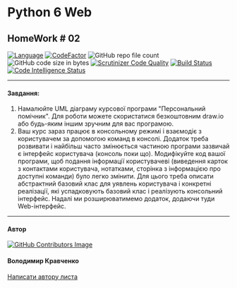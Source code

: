 # Python 6 Web 
## HomeWork # 02

[![Language](https://img.shields.io/badge/language-python-blue)](https://www.python.org)
[![CodeFactor](https://www.codefactor.io/repository/github/vlodyakr/python-6-web-homework-02/badge)](https://www.codefactor.io/repository/github/vlodyakr/python-6-web-homework-02)
![GitHub repo file count](https://img.shields.io/github/directory-file-count/VlodyaKr/Python-6-Web-HomeWork-02)
![GitHub code size in bytes](https://img.shields.io/github/languages/code-size/VlodyaKr/Python-6-Web-HomeWork-02)
[![Scrutinizer Code Quality](https://scrutinizer-ci.com/g/VlodyaKr/Python-6-Web-HomeWork-02/badges/quality-score.png?b=main)](https://scrutinizer-ci.com/g/VlodyaKr/Python-6-Web-HomeWork-02/?branch=main)
[![Build Status](https://scrutinizer-ci.com/g/VlodyaKr/Python-6-Web-HomeWork-02/badges/build.png?b=main)](https://scrutinizer-ci.com/g/VlodyaKr/Python-6-Web-HomeWork-02/build-status/main)
[![Code Intelligence Status](https://scrutinizer-ci.com/g/VlodyaKr/Python-6-Web-HomeWork-02/badges/code-intelligence.svg?b=main)](https://scrutinizer-ci.com/code-intelligence)

---
#### Завдання:

1. Намалюйте UML діаграму курсової програми "Персональний помічник". Для роботи можете скористатися безкоштовним draw.io або будь-яким іншим зручним для вас програмою.
2. Ваш курс зараз працює в консольному режимі і взаємодіє з користувачем за допомогою команд в консолі. Додаток треба розвивати і найбільш часто змінюється частиною програми зазвичай є інтерфейс користувача (консоль поки що). Модифікуйте код вашої програми, щоб подання інформації користувачеві (виведення карток з контактами користувача, нотатками, сторінка з інформацією про доступні команди) було легко змінити. Для цього треба описати абстрактний базовий клас для уявлень користувача і конкретні реалізації, які успадковують базовий клас і реалізують консольний інтерфейс. Надалі ми розширюватимемо додаток, додаючи туди Web-інтерфейс.

---
#### Автор
[![GitHub Contributors Image](https://contrib.rocks/image?repo=VlodyaKr/Python-6-Web-HomeWork-02)](https://github.com/VlodyaKr)

#### Володимир Кравченко
[Написати автору листа](mailto:vlodya@gmail.com?subject=Python-6-Web-HomeWork-02)
